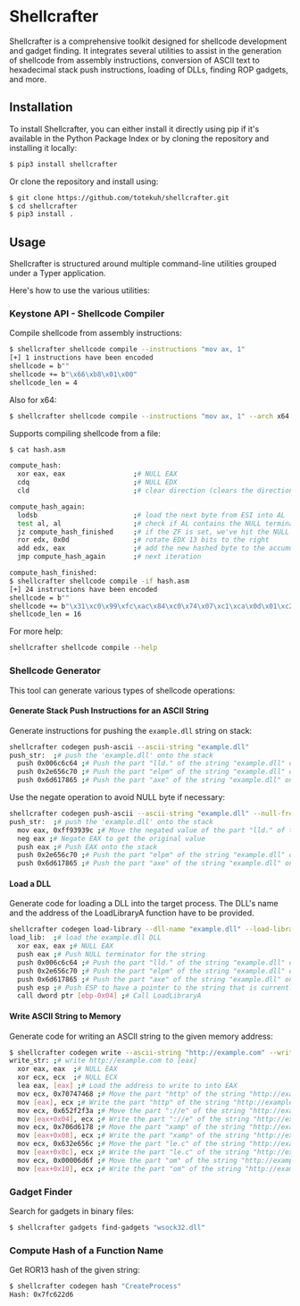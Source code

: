 # Shellcrafter

Shellcrafter is a comprehensive toolkit designed for shellcode development and gadget finding. It integrates several utilities to assist in the generation of shellcode from assembly instructions, conversion of ASCII text to hexadecimal stack push instructions, loading of DLLs, finding ROP gadgets, and more.

## Installation

To install Shellcrafter, you can either install it directly using pip if it's available in the Python Package Index or by cloning the repository and installing it locally:

```bash
$ pip3 install shellcrafter
```

Or clone the repository and install using:

```bash
$ git clone https://github.com/totekuh/shellcrafter.git
$ cd shellcrafter
$ pip3 install .
```

## Usage

Shellcrafter is structured around multiple command-line utilities grouped under a Typer application. 

Here's how to use the various utilities:

### Keystone API - Shellcode Compiler

Compile shellcode from assembly instructions:

```bash
$ shellcrafter shellcode compile --instructions "mov ax, 1"
[+] 1 instructions have been encoded
shellcode = b""
shellcode += b"\x66\xb8\x01\x00"
shellcode_len = 4
```

Also for x64:

```bash
$ shellcrafter shellcode compile --instructions "mov ax, 1" --arch x64
```

Supports compiling shellcode from a file:

```bash
$ cat hash.asm

compute_hash:
  xor eax, eax                 ;# NULL EAX
  cdq                          ;# NULL EDX
  cld                          ;# clear direction (clears the direction flag DF in the EFLAGS register)

compute_hash_again:
  lodsb                        ;# load the next byte from ESI into AL
  test al, al                  ;# check if AL contains the NULL terminator
  jz compute_hash_finished     ;# if the ZF is set, we've hit the NULL terminator
  ror edx, 0x0d                ;# rotate EDX 13 bits to the right
  add edx, eax                 ;# add the new hashed byte to the accumulator
  jmp compute_hash_again       ;# next iteration

compute_hash_finished:
$ shellcrafter shellcode compile -if hash.asm 
[+] 24 instructions have been encoded
shellcode = b""
shellcode += b"\x31\xc0\x99\xfc\xac\x84\xc0\x74\x07\xc1\xca\x0d\x01\xc2\xeb\xf4"
shellcode_len = 16
```

For more help:

```bash
shellcrafter shellcode compile --help
```

### Shellcode Generator

This tool can generate various types of shellcode operations:

#### Generate Stack Push Instructions for an ASCII String

Generate instructions for pushing the `example.dll` string on stack:
```bash
shellcrafter codegen push-ascii --ascii-string "example.dll"
push_str:  ;# push the 'example.dll' onto the stack
  push 0x006c6c64 ;# Push the part "lld." of the string "example.dll" onto the stack
  push 0x2e656c70 ;# Push the part "elpm" of the string "example.dll" onto the stack
  push 0x6d617865 ;# Push the part "axe" of the string "example.dll" onto the stack
```

Use the negate operation to avoid NULL byte if necessary:

```bash
shellcrafter codegen push-ascii --ascii-string "example.dll" --null-free
push_str:  ;# push the 'example.dll' onto the stack
  mov eax, 0xff93939c ;# Move the negated value of the part "lld." of the string "example.dll" to EAX to avoid NULL bytes
  neg eax ;# Negate EAX to get the original value
  push eax ;# Push EAX onto the stack
  push 0x2e656c70 ;# Push the part "elpm" of the string "example.dll" onto the stack
  push 0x6d617865 ;# Push the part "axe" of the string "example.dll" onto the stack
```

#### Load a DLL

Generate code for loading a DLL into the target process. 
The DLL's name and the address of the LoadLibraryA function have to be provided.
```bash
shellcrafter codegen load-library --dll-name "example.dll" --load-library-addr "[ebp-0x04]"
load_lib:  ;# load the example.dll DLL
  xor eax, eax ;# NULL EAX
  push eax ;# Push NULL terminator for the string
  push 0x006c6c64 ;# Push the part "lld." of the string "example.dll" onto the stack
  push 0x2e656c70 ;# Push the part "elpm" of the string "example.dll" onto the stack
  push 0x6d617865 ;# Push the part "axe" of the string "example.dll" onto the stack
  push esp ;# Push ESP to have a pointer to the string that is currently located on the stack
  call dword ptr [ebp-0x04] ;# Call LoadLibraryA
```

#### Write ASCII String to Memory

Generate code for writing an ASCII string to the given memory address:

```bash
$ shellcrafter codegen write --ascii-string "http://example.com" --write-addr "[eax]"
write_str: ;# write http://example.com to [eax]
  xor eax, eax  ;# NULL EAX
  xor ecx, ecx  ;# NULL ECX
  lea eax, [eax] ;# Load the address to write to into EAX
  mov ecx, 0x70747468 ;# Move the part "http" of the string "http://example.com" to ECX
  mov [eax], ecx ;# Write the part "http" of the string "http://example.com" to memory
  mov ecx, 0x652f2f3a ;# Move the part "://e" of the string "http://example.com" to ECX
  mov [eax+0x04], ecx ;# Write the part "://e" of the string "http://example.com" to memory
  mov ecx, 0x706d6178 ;# Move the part "xamp" of the string "http://example.com" to ECX
  mov [eax+0x08], ecx ;# Write the part "xamp" of the string "http://example.com" to memory
  mov ecx, 0x632e656c ;# Move the part "le.c" of the string "http://example.com" to ECX
  mov [eax+0x0c], ecx ;# Write the part "le.c" of the string "http://example.com" to memory
  mov ecx, 0x00006d6f ;# Move the part "om" of the string "http://example.com" to ECX
  mov [eax+0x10], ecx ;# Write the part "om" of the string "http://example.com" to memory
```

### Gadget Finder

Search for gadgets in binary files:

```bash
$ shellcrafter gadgets find-gadgets "wsock32.dll"
```

### Compute Hash of a Function Name

Get ROR13 hash of the given string:

```bash
$ shellcrafter codegen hash "CreateProcess"
Hash: 0x7fc622d6
```
